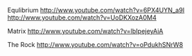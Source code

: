Equlibrium
http://www.youtube.com/watch?v=6PX4UYN_a9I
http://www.youtube.com/watch?v=UoDKXozA0M4

Matrix
http://www.youtube.com/watch?v=lbIpejeyAiA

The Rock
http://www.youtube.com/watch?v=oPdukhSNrW8
